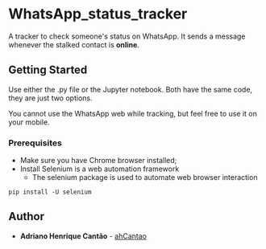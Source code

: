 # WhatsApp_status_tracker
A tracker to check someone's status on WhatsApp. It sends a message whenever the stalked contact is **online**.

## Getting Started
Use either the .py file or the Jupyter notebook. Both have the same code, they are just two options. 

You cannot use the WhatsApp web while tracking, but feel free to use it on your mobile.

### Prerequisites
- Make sure you have Chrome browser installed;
- Install Selenium is a web automation framework
  - The selenium package is used to automate web browser interaction

```
pip install -U selenium
```
## Author
* **Adriano Henrique Cantão** - [ahCantao](https://github.com/ahcantao)
